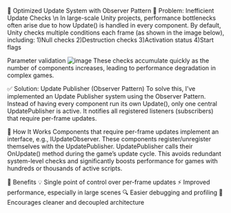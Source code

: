 🧠 Optimized Update System with Observer Pattern
🚨 Problem: Inefficient Update Checks \n
In large-scale Unity projects, performance bottlenecks often arise due to how Update() is handled in every component. By default, Unity checks multiple conditions each frame (as shown in the image below), including:
1)Null checks
2)Destruction checks
3)Activation status
4)Start flags

Parameter validation
![image](https://github.com/user-attachments/assets/36366bd1-4f63-4614-8c7f-149576b9f803)
These checks accumulate quickly as the number of components increases, leading to performance degradation in complex games.

✅ Solution: Update Publisher (Observer Pattern)
To solve this, I’ve implemented an Update Publisher system using the Observer Pattern.
Instead of having every component run its own Update(), only one central UpdatePublisher is active. It notifies all registered listeners (subscribers) that require per-frame updates.

🧩 How It Works
Components that require per-frame updates implement an interface, e.g., IUpdateObserver.
These components register/unregister themselves with the UpdatePublisher.
UpdatePublisher calls their OnUpdate() method during the game’s update cycle.
This avoids redundant system-level checks and significantly boosts performance for games with hundreds or thousands of active scripts.


🚀 Benefits
💡 Single point of control over per-frame updates
⚡ Improved performance, especially in large scenes
🔍 Easier debugging and profiling
🧩 Encourages cleaner and decoupled architecture
